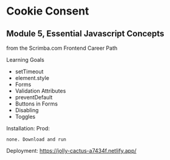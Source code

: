 # Cookie Consent
## Module 5, Essential Javascript Concepts
from the Scrimba.com Frontend Career Path

Learning Goals
* setTimeout
* element.style
* Forms
* Validation Attributes
* preventDefault
* Buttons in Forms
* Disabling
* Toggles


Installation: Prod:
```
none. Download and run
```
Deployment: https://jolly-cactus-a7434f.netlify.app/ 
